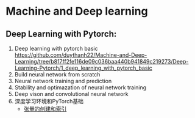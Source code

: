 # Machine and Deep learning

## Deep Learning with Pytorch:
1. Deep learning with pytorch basic https://github.com/duythanh22/Machine-and-Deep-Learning/tree/b817ff2fe116de09c036baa440b941849c219273/Deep-Learning-Pytorch/1_deep_learning_with_pytorch_basic
2. Build neural network from scratch
3. Neural network training and prediction
4. Stability and optimazation of neural network training
5. Deep vison and convolutional neural network
1. 深度学习环境和PyTorch基础
   - [张量的创建和索引](1_basic_of_deep_learning_with_pytorch/tensor_create_index.ipynb)
